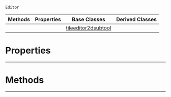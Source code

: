  `Editor`

|Methods|Properties|Base Classes|Derived Classes|
|---|---|---|---|
| | |[tileeditor2dsubtool](https://github.com/zeroengineteam/ZeroDocs/code_reference/class_reference/tileeditor2dsubtool.markdown)| |


 #  Properties


---  
 #  Methods


---  
 

 